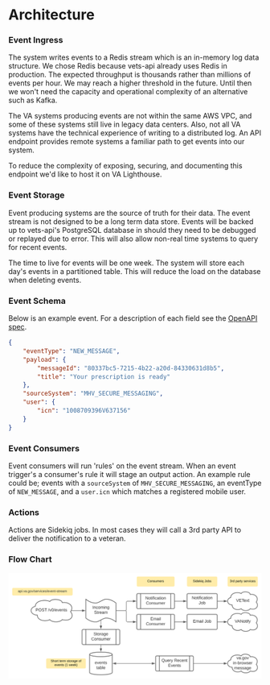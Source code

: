 # Architecture

### Event Ingress
The system writes events to a Redis stream which is an in-memory log data structure. We chose Redis because vets-api already uses Redis in production. The expected throughput is thousands rather than millions of events per hour. We may reach a higher threshold in the future. Until then we won't need the capacity and operational complexity of an alternative such as Kafka.

The VA systems producing events are not within the same AWS VPC, and some of these systems still live in legacy data centers. Also, not all VA systems have the technical experience of writing to a distributed log. An API endpoint provides remote systems a familiar path to get events into our system. 

To reduce the complexity of exposing, securing, and documenting this endpoint we'd like to host it on VA Lighthouse. 

### Event Storage
Event producing systems are the source of truth for their data. The event stream is not designed to be a long term data store. Events will be backed up to vets-api's PostgreSQL database in should they need to be debugged or replayed due to error. This will also allow non-real time systems to query for recent events. 

The time to live for events will be one week. The system will store each day's events in a partitioned table. This will reduce the load on the database when deleting events.

### Event Schema
Below is an example event. For a description of each field see the [OpenAPI spec](openapi_spec.yaml).
```JSON
{
    "eventType": "NEW_MESSAGE",
    "payload": {
        "messageId": "80337bc5-7215-4b22-a20d-84330631d8b5",
        "title": "Your prescription is ready"
    },
    "sourceSystem": "MHV_SECURE_MESSAGING",
    "user": {
        "icn": "1008709396V637156"
    }           
}
```

### Event Consumers
Event consumers will run 'rules' on the event stream. When an event trigger's a consumer's rule it will stage an output action. An example rule could be; events with a `sourceSystem` of `MHV_SECURE_MESSAGING`, an eventType of `NEW_MESSAGE`, and a `user.icn` which matches a registered mobile user.

### Actions
Actions are Sidekiq jobs. In most cases they will call a 3rd party API to deliver the notification to a veteran.

### Flow Chart

![Event Stream Flow Chart](https://raw.githubusercontent.com/department-of-veterans-affairs/va.gov-team/va-event-stream-openapi-spec/products/va-event-stream/engineering/resources/event-stream-flow-chart.svg)

